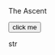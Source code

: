 
<!DOCTYPE html>
<html>
<script src="stats.js"></script>


<!--
Page setup
-->

<head>The Ascent</head>
<p>

  <button onclick="findstr()"> click me </button>
</p>

<p>
  <div id = "str"> str</div>
</p>
</html>
